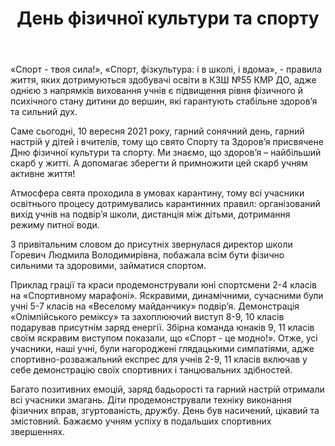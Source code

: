 ﻿---
title: День фізичної культури та спорту
---

«Спорт - твоя сила!», «Спорт, фізкультура: і в школі, і вдома», - правила життя, яких дотримуються здобувачі освіти  в КЗШ №55 КМР ДО, адже однією з напрямків виховання учнів є підвищення рівня фізичного й психічного стану дитини до вершин, які гарантують стабільне здоров’я та сильний дух.

Саме сьогодні, 10 вересня 2021 року, гарний сонячний день, гарний настрій у дітей і вчителів, тому що свято Спорту та Здоров’я присвячене Дню фізичної культури та спорту. Ми знаємо, що здоров’я – найбільший скарб у житті. А допомагає зберегти й примножити цей скарб учням активне життя!

Атмосфера свята проходила в умовах карантину, тому всі учасники освітнього процесу дотримувались карантинних правил: організований вихід учнів на подвір’я школи, дистанція між дітьми, дотримання режиму питної води.

З привітальним словом до присутніх звернулася директор школи Горевич Людмила Володимирівна, побажала всім бути фізично сильними та здоровими, займатися спортом.

Приклад грації та краси продемонстрували юні спортсмени 2-4 класів на «Спортивному марафоні». Яскравими, динамічними, сучасними були учні 5-7 класів на «Веселому майданчику» подвір’я. Демонстрація «Олімпійського реміксу» та захоплюючий виступ 8-9, 10 класів подарував присутнім заряд енергії. Збірна команда юнаків 9, 11 класів своїм яскравим виступом показали, що «Спорт - це модно!». Отже, усі учасники, наші учні, були нагороджені глядацькими симпатіями, адже спортивно-розважальний експрес для учнів 2-9, 11 класів включав у себе демонстрацію своїх спортивних і танцювальних здібностей.

Багато позитивних емоцій, заряд бадьорості та гарний настрій отримали всі учасники змагань. Діти продемонстрували техніку виконання фізичних вправ, згуртованість, дружбу. День був насичений, цікавий та змістовний. Бажаємо учням успіху в подальших спортивних звершеннях.

<slideshow></slideshow>